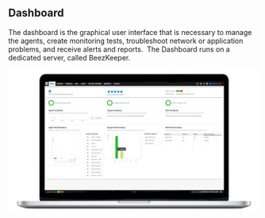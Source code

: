 ## Dashboard
The dashboard is the graphical user interface that is necessary to manage the agents, create monitoring tests, troubleshoot network or application problems, and receive alerts and reports.  The Dashboard runs on a dedicated server, called BeezKeeper. 

![Buzz Tab](../assets/1.dashboard-buzztab.png)
